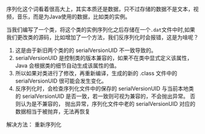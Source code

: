 序列化这个词看着很高大上，其实本质还是数据，只不过存储的数据不是文本，视频，音乐，而是为Java使用的数据，比如类的实例。

当我们编写了一个类，将这个类的实例序列化之后存储在一个```.dat```文件中时,如果我们更改类的源码，比如增加了一个方法，我们反序列化时会报错，这是为啥呢？

1. 这是由于新旧两个类的的 serialVersionUID 不一致导致的。
2. serialVersionUID 是控制类的版本兼容的，如果不在类中显式定义该属性，Java 会根据类的细节自动生成该属性的值。
3. 所以如果对类进行了修改，再重新编译，生成的新的 .class 文件中的 serialVersionUID 很可能会发生变化。
4. 反序列化时，会检查序列化文件中的保存的 serialVersionUID 与当前本地类的 serialVersionUID 是否一致，若一致则可视为兼容的，不会抛出异常。 否则认为是不兼容的，
   抛出异常，序列化文件中老的 serialVersionUID 对应的数据相当于被抛弃，无法再恢复

解决方法：
重新序列化
